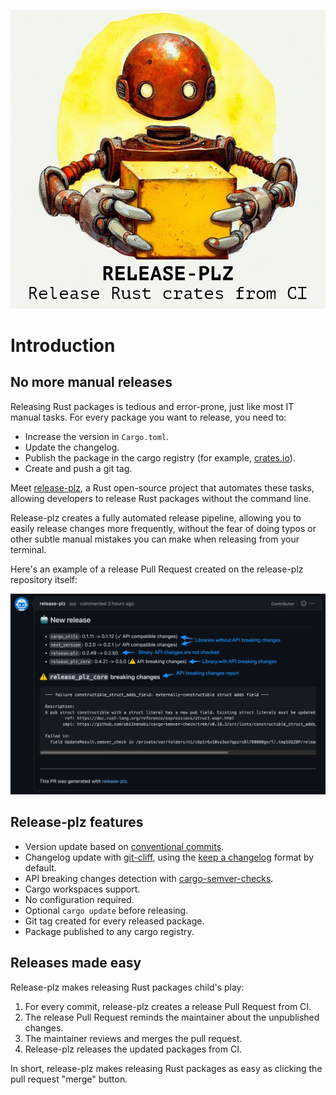 ![release-plz-logo](assets/robot_text.jpeg)

# Introduction

## No more manual releases

Releasing Rust packages is tedious and error-prone, just like most IT manual tasks.
For every package you want to release, you need to:

- Increase the version in `Cargo.toml`.
- Update the changelog.
- Publish the package in the cargo registry (for example, [crates.io](https://crates.io)).
- Create and push a git tag.

Meet [release-plz](https://github.com/MarcoIeni/release-plz), a Rust open-source
project that automates these tasks, allowing developers to release Rust packages
without the command line.

Release-plz creates a fully automated release pipeline, allowing you to
easily release changes more frequently, without the fear of
doing typos or other
subtle manual mistakes you can make when releasing from your terminal.

Here's an example of a release Pull Request created on the release-plz repository itself:

![pr](assets/pr.png)

## Release-plz features

- Version update based on [conventional commits](https://www.conventionalcommits.org/en/v1.0.0/).
- Changelog update with [git-cliff](https://github.com/orhun/git-cliff),
  using the [keep a changelog](https://keepachangelog.com/en/1.1.0/) format by default.
- API breaking changes detection with [cargo-semver-checks](https://github.com/obi1kenobi/cargo-semver-checks).
- Cargo workspaces support.
- No configuration required.
- Optional `cargo update` before releasing.
- Git tag created for every released package.
- Package published to any cargo registry.

## Releases made easy

Release-plz makes releasing Rust packages child's play:

1. For every commit, release-plz creates a release Pull Request from CI.
2. The release Pull Request reminds the maintainer about the unpublished changes.
3. The maintainer reviews and merges the pull request.
4. Release-plz releases the updated packages from CI.

In short, release-plz makes releasing Rust packages as easy as clicking the pull
request "merge" button.
